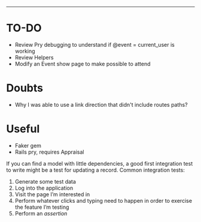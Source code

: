 

---

# TO-DO

- Review Pry debugging to understand if @event = current_user is working
- Review Helpers
- Modify an Event show page to make possible to attend

# Doubts

- Why I was able to use a link direction that didn't include routes paths?

# Useful

- Faker gem
- Rails pry, requires Appraisal

If you can find a model with little dependencies, a good first integration test to write might be a test for updating a record.
Common integration tests:


1. Generate some test data
1. Log into the application
1. Visit the page I’m interested in
1. Perform whatever clicks and typing need to happen in order to exercise the feature I’m testing
1. Perform an *assertion*
